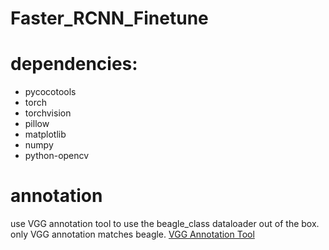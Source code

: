 # Faster_RCNN_Finetune
# dependencies: 
- pycocotools
- torch
- torchvision
- pillow
- matplotlib
- numpy
- python-opencv

# annotation
use VGG annotation tool to use the beagle_class dataloader out of the box.
only VGG annotation matches beagle.
[VGG Annotation Tool](http://www.robots.ox.ac.uk/~vgg/software/via/via.html)
